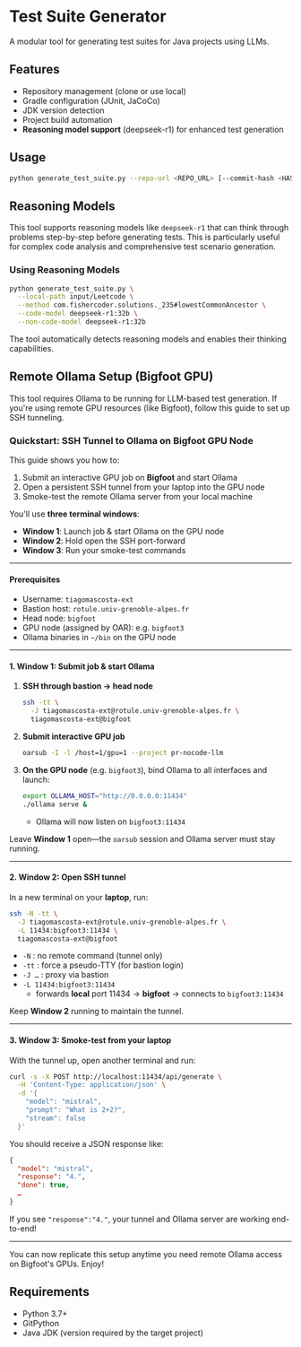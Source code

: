 # Test Suite Generator

A modular tool for generating test suites for Java projects using LLMs.

## Features
- Repository management (clone or use local)
- Gradle configuration (JUnit, JaCoCo)
- JDK version detection
- Project build automation
- **Reasoning model support** (deepseek-r1) for enhanced test generation

## Usage

```bash
python generate_test_suite.py --repo-url <REPO_URL> [--commit-hash <HASH>] [--output-dir <DIR>]
```

## Reasoning Models

This tool supports reasoning models like `deepseek-r1` that can think through problems step-by-step before generating tests. This is particularly useful for complex code analysis and comprehensive test scenario generation.

### Using Reasoning Models

```bash
python generate_test_suite.py \
  --local-path input/Leetcode \
  --method com.fishercoder.solutions._235#lowestCommonAncestor \
  --code-model deepseek-r1:32b \
  --non-code-model deepseek-r1:32b
```

The tool automatically detects reasoning models and enables their thinking capabilities.

## Remote Ollama Setup (Bigfoot GPU)

This tool requires Ollama to be running for LLM-based test generation. If you're using remote GPU resources (like Bigfoot), follow this guide to set up SSH tunneling.

### Quickstart: SSH Tunnel to Ollama on Bigfoot GPU Node

This guide shows you how to:

1. Submit an interactive GPU job on **Bigfoot** and start Ollama
2. Open a persistent SSH tunnel from your laptop into the GPU node
3. Smoke-test the remote Ollama server from your local machine

You'll use **three terminal windows**:

- **Window 1**: Launch job & start Ollama on the GPU node
- **Window 2**: Hold open the SSH port-forward
- **Window 3**: Run your smoke-test commands

---

#### Prerequisites

- Username: `tiagomascosta-ext`
- Bastion host: `rotule.univ-grenoble-alpes.fr`
- Head node: `bigfoot`
- GPU node (assigned by OAR): e.g. `bigfoot3`
- Ollama binaries in `~/bin` on the GPU node

---

#### 1. Window 1: Submit job & start Ollama

1. **SSH through bastion → head node**
   ```bash
   ssh -tt \
     -J tiagomascosta-ext@rotule.univ-grenoble-alpes.fr \
     tiagomascosta-ext@bigfoot
   ```
2. **Submit interactive GPU job**
   ```bash
   oarsub -I -l /host=1/gpu=1 --project pr-nocode-llm
   ```
3. **On the GPU node** (e.g. `bigfoot3`), bind Ollama to all interfaces and launch:
   ```bash
   export OLLAMA_HOST="http://0.0.0.0:11434"
   ./ollama serve &
   ```

   - Ollama will now listen on `bigfoot3:11434`

Leave **Window 1** open—the `oarsub` session and Ollama server must stay running.

---

#### 2. Window 2: Open SSH tunnel

In a new terminal on your **laptop**, run:

```bash
ssh -N -tt \
  -J tiagomascosta-ext@rotule.univ-grenoble-alpes.fr \
  -L 11434:bigfoot3:11434 \
  tiagomascosta-ext@bigfoot
```

- `-N` : no remote command (tunnel only)
- `-tt`  : force a pseudo-TTY (for bastion login)
- `-J …` : proxy via bastion
- `-L 11434:bigfoot3:11434`
  - forwards **local** port 11434 → **bigfoot** → connects to `bigfoot3:11434`

Keep **Window 2** running to maintain the tunnel.

---

#### 3. Window 3: Smoke-test from your laptop

With the tunnel up, open another terminal and run:

```bash
curl -s -X POST http://localhost:11434/api/generate \
  -H 'Content-Type: application/json' \
  -d '{
    "model": "mistral",
    "prompt": "What is 2+2?",
    "stream": false
  }'
```

You should receive a JSON response like:

```json
{
  "model": "mistral",
  "response": "4.",
  "done": true,
  …
}
```

If you see `"response":"4."`, your tunnel and Ollama server are working end-to-end!

---

You can now replicate this setup anytime you need remote Ollama access on Bigfoot's GPUs. Enjoy!

## Requirements

- Python 3.7+
- GitPython
- Java JDK (version required by the target project) 
